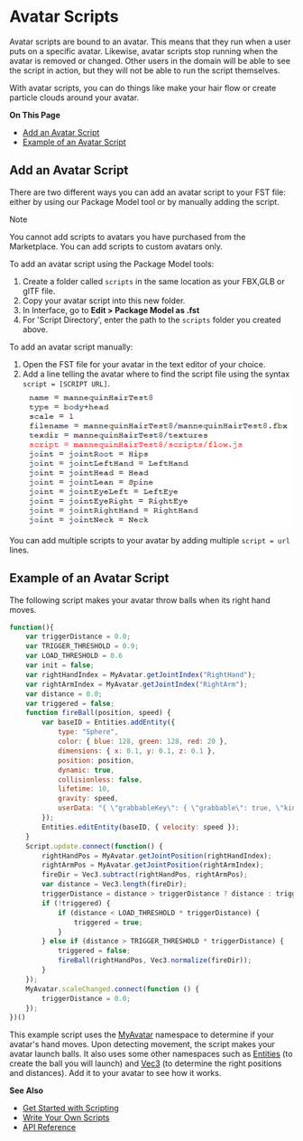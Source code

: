 # Avatar Scripts

Avatar scripts are bound to an avatar. This means that they run when a user puts on a specific avatar. Likewise, avatar scripts stop running when the avatar is removed or changed. Other users in the domain will be able to see the script in action, but they will not be able to run the script themselves.	

With avatar scripts, you can do things like make your hair flow or create particle clouds around your avatar.

**On This Page**

* [Add an Avatar Script](#add-an-avatar-script)
* [Example of an Avatar Script](#example-of-an-avatar-script)

## Add an Avatar Script
There are two different ways you can add an avatar script to your FST file: either by using our Package Model tool or by manually adding the script.

<div class="admonition note">
    <p class="admonition-title">Note</p>
    <p>You cannot add scripts to avatars you have purchased from the Marketplace. You can add scripts to custom avatars only. </p>
</div>

To add an avatar script using the Package Model tools:
1. Create a folder called `scripts` in the same location as your FBX,GLB or glTF file.
2. Copy your avatar script into this new folder.
3. In Interface, go to **Edit > Package Model as .fst**
4. For 'Script Directory', enter the path to the `scripts` folder you created above.

To add an avatar script manually:
1. Open the FST file for your avatar in the text editor of your choice.
2. Add a line telling the avatar where to find the script file using the syntax `script = [SCRIPT URL]`.![](_images/add-script.png)

You can add multiple scripts to your avatar by adding multiple `script = url` lines.

## Example of an Avatar Script

The following script makes your avatar throw balls when its right hand moves.

```javascript
function(){
    var triggerDistance = 0.0;
    var TRIGGER_THRESHOLD = 0.9;
    var LOAD_THRESHOLD = 0.6
    var init = false;
    var rightHandIndex = MyAvatar.getJointIndex("RightHand");
    var rightArmIndex = MyAvatar.getJointIndex("RightArm");
    var distance = 0.0;
    var triggered = false;
    function fireBall(position, speed) {
        var baseID = Entities.addEntity({
            type: "Sphere",
            color: { blue: 128, green: 128, red: 20 },
            dimensions: { x: 0.1, y: 0.1, z: 0.1 },
            position: position,
            dynamic: true,
            collisionless: false,
            lifetime: 10,
            gravity: speed,
            userData: "{ \"grabbableKey\": { \"grabbable\": true, \"kinematic\": false } }"
        }); 
        Entities.editEntity(baseID, { velocity: speed });
    }
    Script.update.connect(function() {
        rightHandPos = MyAvatar.getJointPosition(rightHandIndex);
        rightArmPos = MyAvatar.getJointPosition(rightArmIndex);
        fireDir = Vec3.subtract(rightHandPos, rightArmPos);
        var distance = Vec3.length(fireDir);
        triggerDistance = distance > triggerDistance ? distance : triggerDistance;
        if (!triggered) {
            if (distance < LOAD_THRESHOLD * triggerDistance) {
                triggered = true;
            }
        } else if (distance > TRIGGER_THRESHOLD * triggerDistance) {
            triggered = false;
            fireBall(rightHandPos, Vec3.normalize(fireDir));
        }     
    });
    MyAvatar.scaleChanged.connect(function () {
        triggerDistance = 0.0;
    });
})()
```

This example script uses the [MyAvatar](https://apidocs.vircadia.dev/MyAvatar.html) namespace to determine if your avatar's hand moves. Upon detecting movement, the script makes your avatar launch balls. It also uses some other namespaces such as [Entities](https://apidocs.vircadia.dev/Entities.html) (to create the ball you will launch) and [Vec3](https://apidocs.vircadia.dev/Vec3.html) (to determine the right positions and distances). Add it to your avatar to see how it works.

**See Also**

- [Get Started with Scripting](get-started-with-scripting)
- [Write Your Own Scripts](write-scripts)
- [API Reference](https://apidocs.vircadia.dev)
